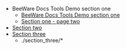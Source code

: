 - BeeWare Docs Tools Demo section one
    - [BeeWare Docs Tools Demo section one](section_one/index.md)
    - [Section one - page two](section_one/page_two.md)
- [Section two](section_two/index.md)
- [Section three](section_three/index.md)
    - ./section_three/*

